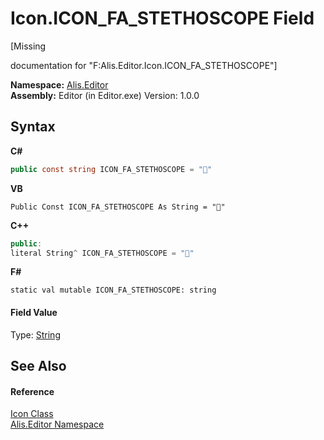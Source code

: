 # Icon.ICON_FA_STETHOSCOPE Field
 

\[Missing <summary> documentation for "F:Alis.Editor.Icon.ICON_FA_STETHOSCOPE"\]

**Namespace:**&nbsp;<a href="b150ade4-39de-a232-5f06-d3cdc1b2c538">Alis.Editor</a><br />**Assembly:**&nbsp;Editor (in Editor.exe) Version: 1.0.0

## Syntax

**C#**<br />
``` C#
public const string ICON_FA_STETHOSCOPE = ""
```

**VB**<br />
``` VB
Public Const ICON_FA_STETHOSCOPE As String = ""
```

**C++**<br />
``` C++
public:
literal String^ ICON_FA_STETHOSCOPE = ""
```

**F#**<br />
``` F#
static val mutable ICON_FA_STETHOSCOPE: string
```


#### Field Value
Type: <a href="https://docs.microsoft.com/dotnet/api/system.string" target="_blank">String</a>

## See Also


#### Reference
<a href="cc0f883c-67f8-f772-c6d7-a60b129f22a7">Icon Class</a><br /><a href="b150ade4-39de-a232-5f06-d3cdc1b2c538">Alis.Editor Namespace</a><br />